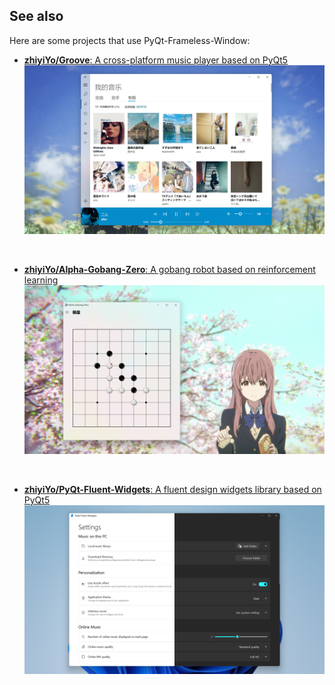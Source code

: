 ## See also
Here are some projects that use PyQt-Frameless-Window:
* [**zhiyiYo/Groove**: A cross-platform music player based on PyQt5](https://github.com/zhiyiYo/Groove)
  ![](./_static/Groove.jpg)

<br>

* [**zhiyiYo/Alpha-Gobang-Zero**: A gobang robot based on reinforcement learning](https://github.com/zhiyiYo/Alpha-Gobang-Zero)
  ![](./_static/Alpha-Gobang-Zero.jpg)

<br>

* [**zhiyiYo/PyQt-Fluent-Widgets**: A fluent design widgets library based on PyQt5](https://github.com/zhiyiYo/PyQt-Fluent-Widgets)
  ![](./_static/PyQt-Fluent-Widgets.png)